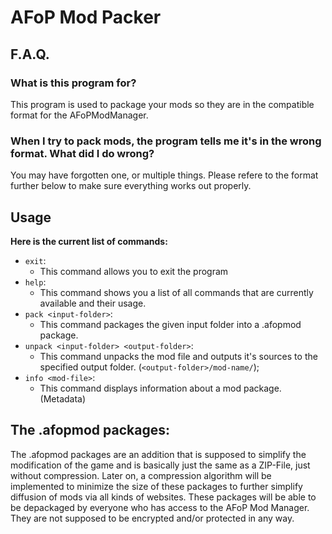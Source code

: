 # AFoP Mod Packer

## F.A.Q.
### What is this program for?

This program is used to package your mods so they are in the compatible format for the AFoPModManager.

### When I try to pack mods, the program tells me it's in the wrong format. What did I do wrong?

You may have forgotten one, or multiple things. Please refere to the format further below to make sure everything works out properly.

## Usage
**Here is the current list of commands:**
- `exit`:
    * This command allows you to exit the program
- `help`:
    * This command shows you a list of all commands that are currently available and their usage.
- `pack <input-folder>`:
   * This command packages the given input folder into a .afopmod package.
- `unpack <input-folder> <output-folder>`:
   * This command unpacks the mod file and outputs it's sources to the specified output folder. (`<output-folder>/mod-name/`);
- `info <mod-file>`:
    * This command displays information about a mod package. (Metadata)

## The .afopmod packages:
The .afopmod packages are an addition that is supposed to simplify the modification of the game and is basically just the same as a ZIP-File, just without compression.
Later on, a compression algorithm will be implemented to minimize the size of these packages to further simplify diffusion of mods via all kinds of websites.
These packages will be able to be depackaged by everyone who has access to the AFoP Mod Manager. They are not supposed to be encrypted and/or protected in any way.
